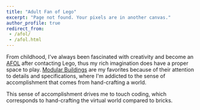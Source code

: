 ```yaml
---
title: "Adult Fan of Lego"
excerpt: "Page not found. Your pixels are in another canvas."
author_profile: true
redirect_from:
 - /afol/
 - /afol.html
---
```


From childhood, I've always been fascinated with creativity and become an [AFOL](https://en.wiktionary.org/wiki/AFOL) after contacting Lego, thus my rich imagination does have a proper space to play. [Modular Buildings](https://en.wikipedia.org/wiki/Lego_Modular_Buildings#Mini_Modulars) are my favorites because of their attention to details and specifications, where I'm addicted to the sense of accomplishment that comes from hand-crafting a world.

This sense of accomplishment drives me to touch coding, which corresponds to hand-crafting the virtual world compared to bricks. 


